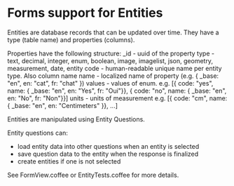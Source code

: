 # Forms support for Entities

Entities are database records that can be updated over time. They have a type (table name) and properties (columns).

Properties have the following structure:
_id - uuid of the property
type - text, decimal, integer, enum, boolean, image, imagelist, json, geometry, measurement, date, entity
code - human-readable unique name per entity type. Also column name
name - localized name of property (e.g. { _base: "en", en: "cat", fr: "chat" })
values - values of enum. e.g. [{ code: "yes", name: { _base: "en", en: "Yes", fr: "Oui"}}, { code: "no", name: { _base: "en", en: "No", fr: "Non"}}]
units - units of measurement e.g. [{ code: "cm", name: { _base: "en", en: "Centimeters" }}, ...]

Entities are manipulated using Entity Questions.

Entity questions can:
- load entity data into other questions when an entity is selected
- save question data to the entity when the response is finalized
- create entities if one is not selected

See FormView.coffee or EntityTests.coffee for more details.
